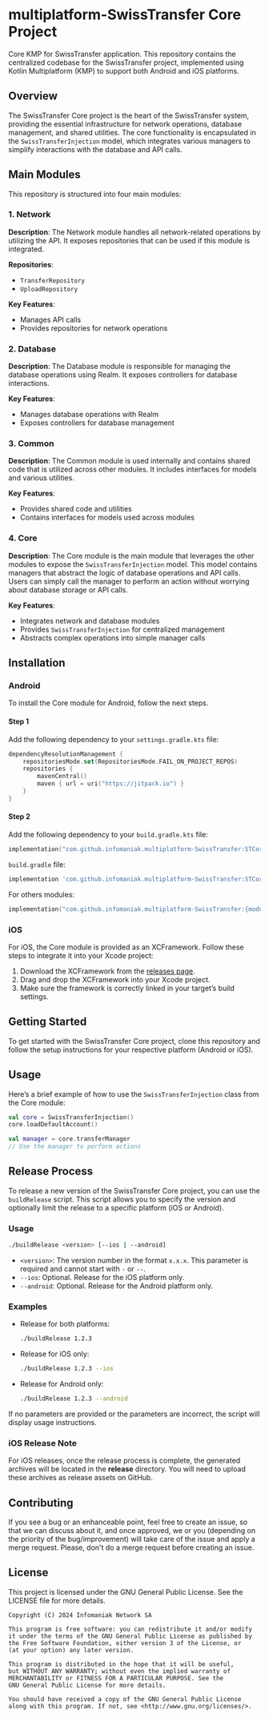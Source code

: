 # multiplatform-SwissTransfer Core Project

Core KMP for SwissTransfer application. This repository contains the centralized codebase for the SwissTransfer
project, implemented using Kotlin Multiplatform (KMP) to support both Android and iOS platforms.

## Overview

The SwissTransfer Core project is the heart of the SwissTransfer system, providing the essential infrastructure for network
operations, database management, and shared utilities. The core functionality is encapsulated in the `SwissTransferInjection`
model, which integrates various managers to simplify interactions with the database and API calls.

## Main Modules

This repository is structured into four main modules:

### 1. Network

**Description**:
The Network module handles all network-related operations by utilizing the API. It exposes repositories that can be used if this
module is integrated.

**Repositories**:

- `TransferRepository`
- `UploadRepository`

**Key Features**:

- Manages API calls
- Provides repositories for network operations

### 2. Database

**Description**:
The Database module is responsible for managing the database operations using Realm. It exposes controllers for database
interactions.

**Key Features**:

- Manages database operations with Realm
- Exposes controllers for database management

### 3. Common

**Description**:
The Common module is used internally and contains shared code that is utilized across other modules. It includes interfaces for
models and various utilities.

**Key Features**:

- Provides shared code and utilities
- Contains interfaces for models used across modules

### 4. Core

**Description**:
The Core module is the main module that leverages the other modules to expose the `SwissTransferInjection` model. This model
contains managers that abstract the logic of database operations and API calls. Users can simply call the manager to perform an
action without worrying about database storage or API calls.

**Key Features**:

- Integrates network and database modules
- Provides `SwissTransferInjection` for centralized management
- Abstracts complex operations into simple manager calls

## Installation

### Android

To install the Core module for Android, follow the next steps.

#### Step 1

Add the following dependency to your `settings.gradle.kts` file:

```kts
dependencyResolutionManagement {
    repositoriesMode.set(RepositoriesMode.FAIL_ON_PROJECT_REPOS)
    repositories {
        mavenCentral()
        maven { url = uri("https://jitpack.io") }
    }
}
````

#### Step 2

Add the following dependency to your `build.gradle.kts` file:

```kts
implementation("com.github.infomaniak.multiplatform-SwissTransfer:STCore:{tag}")
```

`build.gradle` file:

```gradle
implementation 'com.github.infomaniak.multiplatform-SwissTransfer:STCore:{tag}'
```

For others modules:

```kts
implementation("com.github.infomaniak.multiplatform-SwissTransfer:{module_name}:{tag}")
```

### iOS

For iOS, the Core module is provided as an XCFramework. Follow these steps to integrate it into your Xcode project:

1. Download the XCFramework from the [releases page](https://github.com/infomaniak/multiplatform-SwissTransfer/releases).
2. Drag and drop the XCFramework into your Xcode project.
3. Make sure the framework is correctly linked in your target’s build settings.

## Getting Started

To get started with the SwissTransfer Core project, clone this repository and follow the setup instructions for your respective
platform (Android or iOS).

## Usage

Here’s a brief example of how to use the `SwissTransferInjection` class from the Core module:

```kotlin
val core = SwissTransferInjection()
core.loadDefaultAccount()

val manager = core.transferManager
// Use the manager to perform actions
```

## Release Process

To release a new version of the SwissTransfer Core project, you can use the `buildRelease` script. This script allows you to
specify the version and optionally limit the release to a specific platform (iOS or Android).

### Usage

```bash
./buildRelease <version> [--ios | --android]
```

- `<version>`: The version number in the format `x.x.x`. This parameter is required and cannot start with `-` or `--`.
- `--ios`: Optional. Release for the iOS platform only.
- `--android`: Optional. Release for the Android platform only.

### Examples

- Release for both platforms:

    ```bash
    ./buildRelease 1.2.3
    ```

- Release for iOS only:

    ```bash
    ./buildRelease 1.2.3 --ios
    ```

- Release for Android only:

    ```bash
    ./buildRelease 1.2.3 --android
    ```

If no parameters are provided or the parameters are incorrect, the script will display usage instructions.

### iOS Release Note

For iOS releases, once the release process is complete, the generated archives will be located in the **release** directory.
You will need to upload these archives as release assets on GitHub.

## Contributing

If you see a bug or an enhanceable point, feel free to create an issue, so that we can discuss about it, and once approved, we or
you (depending on the priority of the bug/improvement) will take care of the issue and apply a merge request.
Please, don't do a merge request before creating an issue.

## License

This project is licensed under the GNU General Public License. See the LICENSE file for more details.

```
Copyright (C) 2024 Infomaniak Network SA

This program is free software: you can redistribute it and/or modify
it under the terms of the GNU General Public License as published by
the Free Software Foundation, either version 3 of the License, or
(at your option) any later version.

This program is distributed in the hope that it will be useful,
but WITHOUT ANY WARRANTY; without even the implied warranty of
MERCHANTABILITY or FITNESS FOR A PARTICULAR PURPOSE. See the
GNU General Public License for more details.

You should have received a copy of the GNU General Public License
along with this program. If not, see <http://www.gnu.org/licenses/>.
```
